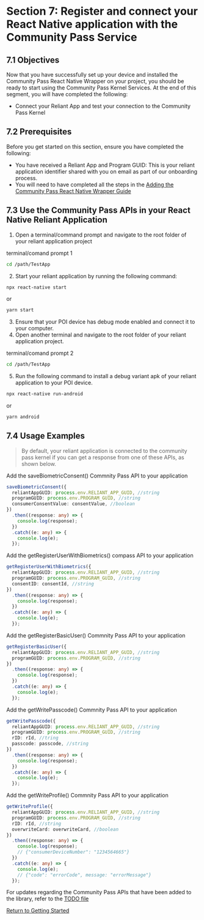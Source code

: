 # Section 7: Register and connect your React Native application with the Community Pass Service

## 7.1 Objectives

Now that you have successfully set up your device and installed the Community Pass React Native Wrapper on your project, you should be ready to start using the Community Pass Kernel Services. At the end of this segment, you will have completed the following:

- Connect your Reliant App and test your connection to the Community Pass Kernel

## 7.2 Prerequisites

Before you get started on this section, ensure you have completed the following:

- You have received a Reliant App and Program GUID: This is your reliant application identifier shared with you on email as part of our onboarding process.
- You will need to have completed all the steps in the [Adding the Community Pass React Native Wrapper Guide](README.md)

## 7.3 Use the Community Pass APIs in your React Native Reliant Application

1. Open a terminal/command prompt and navigate to the root folder of your reliant application project

terminal/comand prompt 1

```sh
cd /path/TestApp
```

2. Start your reliant application by running the following command:

```sh
npx react-native start
```

or

```sh
yarn start
```

3. Ensure that your POI device has debug mode enabled and connect it to your computer.
4. Open another terminal and navigate to the root folder of your reliant application project.

terminal/comand prompt 2

```sh
cd /path/TestApp
```

5. Run the following command to install a debug variant apk of your reliant application to your POI device.

```sh
npx react-native run-android
```

or

```sh
yarn android
```

## 7.4 Usage Examples

> By default, your reliant application is connected to the community pass kernel if you can get a response from one of these APIs, as shown below.

Add the saveBiometricConsent() Commnity Pass API to your application

```typescript
saveBiometricConsent({
  reliantAppGUID: process.env.RELIANT_APP_GUID, //string
  programGUID: process.env.PROGRAM_GUID, //string
  consumerConsentValue: consentValue, //boolean
})
  .then((response: any) => {
    console.log(response);
  })
  .catch((e: any) => {
    console.log(e);
  });
```

Add the getRegisterUserWithBiometrics() compass API to your application

```typescript
getRegisterUserWithBiometrics({
  reliantAppGUID: process.env.RELIANT_APP_GUID, //string
  programGUID: process.env.PROGRAM_GUID, //string
  consentID: consentId, //string
})
  .then((response: any) => {
    console.log(response);
  })
  .catch((e: any) => {
    console.log(e);
  });
```

Add the getRegisterBasicUser() Commnity Pass API to your application

```typescript
getRegisterBasicUser({
  reliantAppGUID: process.env.RELIANT_APP_GUID, //string
  programGUID: process.env.PROGRAM_GUID, //string
})
  .then((response: any) => {
    console.log(response);
  })
  .catch((e: any) => {
    console.log(e);
  });
```

Add the getWritePasscode() Commnity Pass API to your application

```typescript
getWritePasscode({
  reliantAppGUID: process.env.RELIANT_APP_GUID, //string
  programGUID: process.env.PROGRAM_GUID, //string
  rID: rId, //tring
  passcode: passcode, //string
})
  .then((response: any) => {
    console.log(response);
  })
  .catch((e: any) => {
    console.log(e);
  });
```

Add the getWriteProfile() Commnity Pass API to your application

```typescript
getWriteProfile({
  reliantAppGUID: process.env.RELIANT_APP_GUID, //string
  programGUID: process.env.PROGRAM_GUID, //string
  rID: rId, //string
  overwriteCard: overwriteCard, //boolean
})
  .then((response: any) => {
    console.log(response);
    // {"consumerDeviceNumber": "1234564665"}
  })
  .catch((e: any) => {
    console.log(e);
    // {"code": "errorCode", message: "errorMessage"}
  });
```

For updates regarding the Community Pass APIs that have been added to the library, refer to the [TODO file](/TODO.md)

[Return to Getting Started](README.md)
